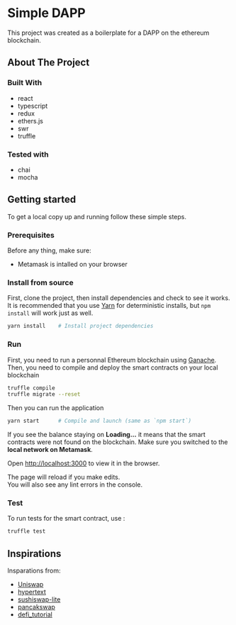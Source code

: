 # Simple DAPP

This project was created as a boilerplate for a DAPP on the ethereum blockchain.

## About The Project

### Built With

- react
- typescript
- redux
- ethers.js
- swr
- truffle

### Tested with

- chai
- mocha

## Getting started

To get a local copy up and running follow these simple steps.

### Prerequisites

Before any thing, make sure:

- Metamask is intalled on your browser

### Install from source

First, clone the project, then install dependencies and check to see it works. It is recommended that you use [Yarn](https://yarnpkg.com/) for deterministic installs, but `npm install` will work just as well.

```bash
yarn install    # Install project dependencies

```

### Run

First, you need to run a personnal Ethereum blockchain using [Ganache](https://www.trufflesuite.com/ganache).
Then, you need to compile and deploy the smart contracts on your local blockchain

```bash
truffle compile
truffle migrate --reset
```

Then you can run the application

```bash
yarn start      # Compile and launch (same as `npm start`)
```

If you see the balance staying on **Loading...** it means that the smart contracts were not found on the blockchain. Make sure you switched to the **local network on Metamask**.

Open [http://localhost:3000](http://localhost:3000) to view it in the browser.

The page will reload if you make edits.\
You will also see any lint errors in the console.

### Test

To run tests for the smart contract, use :

```bash
truffle test
```

## Inspirations

Insparations from:

- [Uniswap](https://github.com/Uniswap/uniswap-interface/tree/master)
- [hypertext](https://github.com/NoahZinsmeister/hypertext)
- [sushiswap-lite](https://github.com/sushiswap/sushiswap-lite)
- [pancakswap](https://github.com/pancakeswap/pancake-frontend)
- [defi_tutorial](https://github.com/dappuniversity/defi_tutorial)
